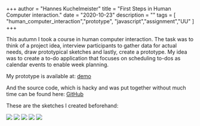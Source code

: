+++
author = "Hannes Kuchelmeister"
title = "First Steps in Human Computer interaction."
date = "2020-10-23"
description = ""
tags = [ 
"human_computer_interaction","prototype", "javascript","assignment","UU"
]
+++

This autumn I took a course in human computer interaction. The task was to think of a project idea, interview participants to gather data for actual needs, draw prototypical sketches and lastly, create a prototype. My idea was to create a to-do application that focuses on scheduling to-dos as calendar events to enable week planning.


My prototype is available at:
[demo](https://demos.hanneskuchelmeister.de/html/HCI_schedule/index.html)

And the source code, which is hacky and was put together without much time can be found here: [GitHub](https://github.com/13hannes11/uu_hci_prototype)

These are the sketches I created beforehand:

![](/images/posts/hci/sketch1.png)
![](/images/posts/hci/sketch2.png)
![](/images/posts/hci/sketch3.png)
![](/images/posts/hci/sketch4.png)
![](/images/posts/hci/sketch5.png)
